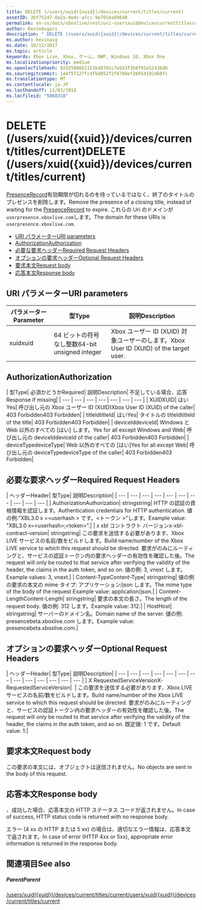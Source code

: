 ```yaml
---
title: DELETE (/users/xuid({xuid})/devices/current/titles/current)
assetID: 3bf75247-0a2a-0e4c-afcc-9e7654a89648
permalink: en-us/docs/xboxlive/rest/uri-usersxuiddevicescurrenttitlescurrentdelete.html
author: KevinAsgari
description: " DELETE (/users/xuid({xuid})/devices/current/titles/current)"
ms.author: kevinasg
ms.date: 10/12/2017
ms.topic: article
keywords: Xbox Live, Xbox, ゲーム, UWP, Windows 10, Xbox One
ms.localizationpriority: medium
ms.openlocfilehash: 92d2586662121b48701c7eb33f3b8f91e5243bd6
ms.sourcegitcommit: 144f5f127fc4fbd852f2f6780ef26054192d68fc
ms.translationtype: MT
ms.contentlocale: ja-JP
ms.lasthandoff: 11/03/2018
ms.locfileid: "5968310"
---
```

# <a name="delete-usersxuidxuiddevicescurrenttitlescurrent"></a><span data-ttu-id="43de9-104">DELETE (/users/xuid({xuid})/devices/current/titles/current)</span><span class="sxs-lookup"><span data-stu-id="43de9-104">DELETE (/users/xuid({xuid})/devices/current/titles/current)</span></span>
<span data-ttu-id="43de9-105">[PresenceRecord](../../json/json-presencerecord.md)有効期限が切れるのを待っているではなく、終了のタイトルのプレゼンスを削除します。</span><span class="sxs-lookup"><span data-stu-id="43de9-105">Remove the presence of a closing title, instead of waiting for the [PresenceRecord](../../json/json-presencerecord.md) to expire.</span></span> <span data-ttu-id="43de9-106">これらの Uri のドメインが`userpresence.xboxlive.com`します。</span><span class="sxs-lookup"><span data-stu-id="43de9-106">The domain for these URIs is `userpresence.xboxlive.com`.</span></span>
 
  * [<span data-ttu-id="43de9-107">URI パラメーター</span><span class="sxs-lookup"><span data-stu-id="43de9-107">URI parameters</span></span>](#ID4EZ)
  * [<span data-ttu-id="43de9-108">Authorization</span><span class="sxs-lookup"><span data-stu-id="43de9-108">Authorization</span></span>](#ID4EEB)
  * [<span data-ttu-id="43de9-109">必要な要求ヘッダー</span><span class="sxs-lookup"><span data-stu-id="43de9-109">Required Request Headers</span></span>](#ID4ERD)
  * [<span data-ttu-id="43de9-110">オプションの要求ヘッダー</span><span class="sxs-lookup"><span data-stu-id="43de9-110">Optional Request Headers</span></span>](#ID4EVF)
  * [<span data-ttu-id="43de9-111">要求本文</span><span class="sxs-lookup"><span data-stu-id="43de9-111">Request body</span></span>](#ID4EVG)
  * [<span data-ttu-id="43de9-112">応答本文</span><span class="sxs-lookup"><span data-stu-id="43de9-112">Response body</span></span>](#ID4EAH)
 
<a id="ID4EZ"></a>

 
## <a name="uri-parameters"></a><span data-ttu-id="43de9-113">URI パラメーター</span><span class="sxs-lookup"><span data-stu-id="43de9-113">URI parameters</span></span>
 
| <span data-ttu-id="43de9-114">パラメーター</span><span class="sxs-lookup"><span data-stu-id="43de9-114">Parameter</span></span>| <span data-ttu-id="43de9-115">型</span><span class="sxs-lookup"><span data-stu-id="43de9-115">Type</span></span>| <span data-ttu-id="43de9-116">説明</span><span class="sxs-lookup"><span data-stu-id="43de9-116">Description</span></span>| 
| --- | --- | --- | 
| <span data-ttu-id="43de9-117">xuid</span><span class="sxs-lookup"><span data-stu-id="43de9-117">xuid</span></span>| <span data-ttu-id="43de9-118">64 ビットの符号なし整数</span><span class="sxs-lookup"><span data-stu-id="43de9-118">64-bit unsigned integer</span></span>| <span data-ttu-id="43de9-119">Xbox ユーザー ID (XUID) 対象ユーザーのします。</span><span class="sxs-lookup"><span data-stu-id="43de9-119">Xbox User ID (XUID) of the target user.</span></span>| 
  
<a id="ID4EEB"></a>

 
## <a name="authorization"></a><span data-ttu-id="43de9-120">Authorization</span><span class="sxs-lookup"><span data-stu-id="43de9-120">Authorization</span></span>
 
| <span data-ttu-id="43de9-121">型</span><span class="sxs-lookup"><span data-stu-id="43de9-121">Type</span></span>| <span data-ttu-id="43de9-122">必須かどうか</span><span class="sxs-lookup"><span data-stu-id="43de9-122">Required</span></span>| <span data-ttu-id="43de9-123">説明</span><span class="sxs-lookup"><span data-stu-id="43de9-123">Description</span></span>| <span data-ttu-id="43de9-124">不足している場合、応答</span><span class="sxs-lookup"><span data-stu-id="43de9-124">Response if missing</span></span>| 
| --- | --- | --- | --- | --- | --- | --- | 
| <span data-ttu-id="43de9-125">XUID</span><span class="sxs-lookup"><span data-stu-id="43de9-125">XUID</span></span>| <span data-ttu-id="43de9-126">はい</span><span class="sxs-lookup"><span data-stu-id="43de9-126">Yes</span></span>| <span data-ttu-id="43de9-127">呼び出し元の Xbox ユーザー ID (XUID)</span><span class="sxs-lookup"><span data-stu-id="43de9-127">Xbox User ID (XUID) of the caller</span></span>| <span data-ttu-id="43de9-128">403 Forbidden</span><span class="sxs-lookup"><span data-stu-id="43de9-128">403 Forbidden</span></span>| 
| <span data-ttu-id="43de9-129">titleId</span><span class="sxs-lookup"><span data-stu-id="43de9-129">titleId</span></span>| <span data-ttu-id="43de9-130">はい</span><span class="sxs-lookup"><span data-stu-id="43de9-130">Yes</span></span>| <span data-ttu-id="43de9-131">タイトルの titleId</span><span class="sxs-lookup"><span data-stu-id="43de9-131">titleId of the title</span></span>| <span data-ttu-id="43de9-132">403 Forbidden</span><span class="sxs-lookup"><span data-stu-id="43de9-132">403 Forbidden</span></span>| 
| <span data-ttu-id="43de9-133">deviceId</span><span class="sxs-lookup"><span data-stu-id="43de9-133">deviceId</span></span>| <span data-ttu-id="43de9-134">Windows と Web 以外のすべての [はい] します。</span><span class="sxs-lookup"><span data-stu-id="43de9-134">Yes for all except Windows and Web</span></span>| <span data-ttu-id="43de9-135">呼び出し元の deviceId</span><span class="sxs-lookup"><span data-stu-id="43de9-135">deviceId of the caller</span></span>| <span data-ttu-id="43de9-136">403 Forbidden</span><span class="sxs-lookup"><span data-stu-id="43de9-136">403 Forbidden</span></span>| 
| <span data-ttu-id="43de9-137">deviceType</span><span class="sxs-lookup"><span data-stu-id="43de9-137">deviceType</span></span>| <span data-ttu-id="43de9-138">Web 以外のすべての [はい]</span><span class="sxs-lookup"><span data-stu-id="43de9-138">Yes for all except Web</span></span>| <span data-ttu-id="43de9-139">呼び出し元の deviceType</span><span class="sxs-lookup"><span data-stu-id="43de9-139">deviceType of the caller</span></span>| <span data-ttu-id="43de9-140">403 Forbidden</span><span class="sxs-lookup"><span data-stu-id="43de9-140">403 Forbidden</span></span>| 
  
<a id="ID4ERD"></a>

 
## <a name="required-request-headers"></a><span data-ttu-id="43de9-141">必要な要求ヘッダー</span><span class="sxs-lookup"><span data-stu-id="43de9-141">Required Request Headers</span></span>
 
| <span data-ttu-id="43de9-142">ヘッダー</span><span class="sxs-lookup"><span data-stu-id="43de9-142">Header</span></span>| <span data-ttu-id="43de9-143">型</span><span class="sxs-lookup"><span data-stu-id="43de9-143">Type</span></span>| <span data-ttu-id="43de9-144">説明</span><span class="sxs-lookup"><span data-stu-id="43de9-144">Description</span></span>| 
| --- | --- | --- | --- | --- | --- | --- | --- | --- | --- | 
| <span data-ttu-id="43de9-145">Authorization</span><span class="sxs-lookup"><span data-stu-id="43de9-145">Authorization</span></span>| <span data-ttu-id="43de9-146">string</span><span class="sxs-lookup"><span data-stu-id="43de9-146">string</span></span>| <span data-ttu-id="43de9-147">HTTP の認証の資格情報を認証します。</span><span class="sxs-lookup"><span data-stu-id="43de9-147">Authentication credentials for HTTP authentication.</span></span> <span data-ttu-id="43de9-148">値の例:"XBL3.0 x =&lt;userhash > です。&lt;トークン >"します。</span><span class="sxs-lookup"><span data-stu-id="43de9-148">Example value: "XBL3.0 x=&lt;userhash>;&lt;token>".</span></span>| 
| <span data-ttu-id="43de9-149">x xbl コントラクト バージョン</span><span class="sxs-lookup"><span data-stu-id="43de9-149">x-xbl-contract-version</span></span>| <span data-ttu-id="43de9-150">string</span><span class="sxs-lookup"><span data-stu-id="43de9-150">string</span></span>| <span data-ttu-id="43de9-151">この要求を送信する必要があります、Xbox LIVE サービスの名前/数をビルドします。</span><span class="sxs-lookup"><span data-stu-id="43de9-151">Build name/number of the Xbox LIVE service to which this request should be directed.</span></span> <span data-ttu-id="43de9-152">要求がのみにルーティングと、サービスの認証トークン内の要求ヘッダーの有効性を確認した後。</span><span class="sxs-lookup"><span data-stu-id="43de9-152">The request will only be routed to that service after verifying the validity of the header, the claims in the auth token, and so on.</span></span> <span data-ttu-id="43de9-153">値の例: 3, vnext します。</span><span class="sxs-lookup"><span data-stu-id="43de9-153">Example values: 3, vnext.</span></span>| 
| <span data-ttu-id="43de9-154">Content-Type</span><span class="sxs-lookup"><span data-stu-id="43de9-154">Content-Type</span></span>| <span data-ttu-id="43de9-155">string</span><span class="sxs-lookup"><span data-stu-id="43de9-155">string</span></span>| <span data-ttu-id="43de9-156">値の例の要求の本文の mime タイプ: アプリケーション/json します。</span><span class="sxs-lookup"><span data-stu-id="43de9-156">The mime type of the body of the request Example value: application/json.</span></span>| 
| <span data-ttu-id="43de9-157">Content-Length</span><span class="sxs-lookup"><span data-stu-id="43de9-157">Content-Length</span></span>| <span data-ttu-id="43de9-158">string</span><span class="sxs-lookup"><span data-stu-id="43de9-158">string</span></span>| <span data-ttu-id="43de9-159">要求の本文の長さ。</span><span class="sxs-lookup"><span data-stu-id="43de9-159">The length of the request body.</span></span> <span data-ttu-id="43de9-160">値の例: 312 します。</span><span class="sxs-lookup"><span data-stu-id="43de9-160">Example value: 312.</span></span>| 
| <span data-ttu-id="43de9-161">Host</span><span class="sxs-lookup"><span data-stu-id="43de9-161">Host</span></span>| <span data-ttu-id="43de9-162">string</span><span class="sxs-lookup"><span data-stu-id="43de9-162">string</span></span>| <span data-ttu-id="43de9-163">サーバーのドメイン名。</span><span class="sxs-lookup"><span data-stu-id="43de9-163">Domain name of the server.</span></span> <span data-ttu-id="43de9-164">値の例: presencebeta.xboxlive.com します。</span><span class="sxs-lookup"><span data-stu-id="43de9-164">Example value: presencebeta.xboxlive.com.</span></span>| 
  
<a id="ID4EVF"></a>

 
## <a name="optional-request-headers"></a><span data-ttu-id="43de9-165">オプションの要求ヘッダー</span><span class="sxs-lookup"><span data-stu-id="43de9-165">Optional Request Headers</span></span>
 
| <span data-ttu-id="43de9-166">ヘッダー</span><span class="sxs-lookup"><span data-stu-id="43de9-166">Header</span></span>| <span data-ttu-id="43de9-167">型</span><span class="sxs-lookup"><span data-stu-id="43de9-167">Type</span></span>| <span data-ttu-id="43de9-168">説明</span><span class="sxs-lookup"><span data-stu-id="43de9-168">Description</span></span>| 
| --- | --- | --- | --- | --- | --- | --- | --- | --- | --- | --- | --- | --- | 
| <span data-ttu-id="43de9-169">X RequestedServiceVersion</span><span class="sxs-lookup"><span data-stu-id="43de9-169">X-RequestedServiceVersion</span></span>|  | <span data-ttu-id="43de9-170">この要求を送信する必要があります、Xbox LIVE サービスの名前/数をビルドします。</span><span class="sxs-lookup"><span data-stu-id="43de9-170">Build name/number of the Xbox LIVE service to which this request should be directed.</span></span> <span data-ttu-id="43de9-171">要求がのみにルーティングと、サービスの認証トークン内の要求ヘッダーの有効性を確認した後。</span><span class="sxs-lookup"><span data-stu-id="43de9-171">The request will only be routed to that service after verifying the validity of the header, the claims in the auth token, and so on.</span></span> <span data-ttu-id="43de9-172">既定値: 1 です。</span><span class="sxs-lookup"><span data-stu-id="43de9-172">Default value: 1.</span></span>| 
  
<a id="ID4EVG"></a>

 
## <a name="request-body"></a><span data-ttu-id="43de9-173">要求本文</span><span class="sxs-lookup"><span data-stu-id="43de9-173">Request body</span></span>
 
<span data-ttu-id="43de9-174">この要求の本文には、オブジェクトは送信されません。</span><span class="sxs-lookup"><span data-stu-id="43de9-174">No objects are sent in the body of this request.</span></span>
  
<a id="ID4EAH"></a>

 
## <a name="response-body"></a><span data-ttu-id="43de9-175">応答本文</span><span class="sxs-lookup"><span data-stu-id="43de9-175">Response body</span></span>
 
<span data-ttu-id="43de9-176">、成功した場合、応答本文の HTTP ステータス コードが返されません。</span><span class="sxs-lookup"><span data-stu-id="43de9-176">In case of success, HTTP status code is returned with no response body.</span></span>
 
<span data-ttu-id="43de9-177">エラー (4 xx の HTTP または 5 xx) の場合は、適切なエラー情報は、応答本文で返されます。</span><span class="sxs-lookup"><span data-stu-id="43de9-177">In case of error (HTTP 4xx or 5xx), appropriate error information is returned in the response body.</span></span>
  
<a id="ID4ELH"></a>

 
## <a name="see-also"></a><span data-ttu-id="43de9-178">関連項目</span><span class="sxs-lookup"><span data-stu-id="43de9-178">See also</span></span>
 
<a id="ID4ENH"></a>

 
##### <a name="parent"></a><span data-ttu-id="43de9-179">Parent</span><span class="sxs-lookup"><span data-stu-id="43de9-179">Parent</span></span> 

[<span data-ttu-id="43de9-180">/users/xuid({xuid})/devices/current/titles/current</span><span class="sxs-lookup"><span data-stu-id="43de9-180">/users/xuid({xuid})/devices/current/titles/current</span></span>](uri-usersxuiddevicescurrenttitlescurrent.md)

   